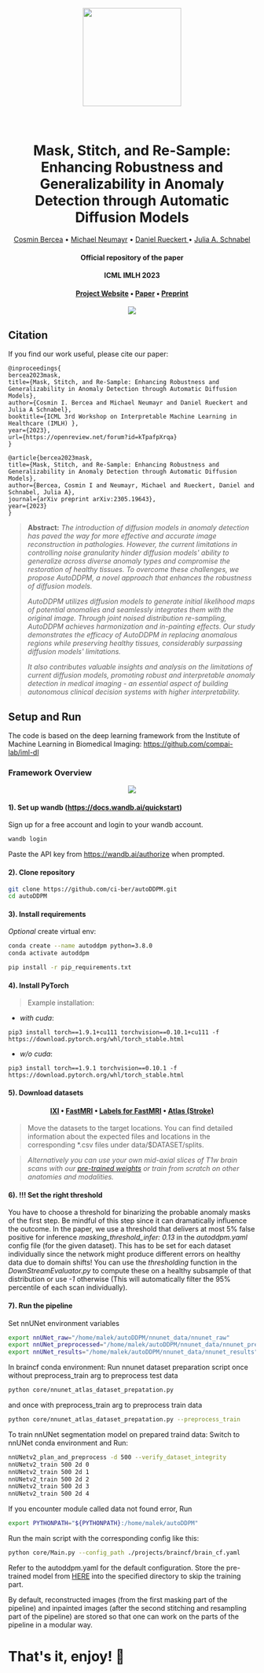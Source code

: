 <p align="center">
<img src="https://github.com/ci-ber/autoDDPM/assets/106509806/91715b7d-beb2-4ce1-ab8e-917145c940d5" width=200>
</p>

<h1 align="center">
  <br>
Mask, Stitch, and Re-Sample: Enhancing Robustness and Generalizability in Anomaly Detection through Automatic Diffusion Models
  <br>
</h1>
</h1>
  <p align="center">
    <a href="https://ci.bercea.net">Cosmin Bercea</a> •
    <a href="https://www.linkedin.com/in/michael-neumayr-21382515b/">Michael Neumayr</a> •
    <a href="https://aim-lab.io/author/daniel-ruckert/">Daniel Rueckert </a> •
    <a href="https://compai-lab.github.io/author/julia-a.-schnabel/">Julia A. Schnabel </a>
  </p>
<h4 align="center">Official repository of the paper</h4>
<h4 align="center">ICML IMLH 2023</h4>
<h4 align="center"><a href="https://ci.bercea.net/project/autoddpm/">Project Website</a> • <a href="https://openreview.net/pdf?id=kTpafpXrqa">Paper</a>  • <a href="https://arxiv.org/abs/2305.19643">Preprint</a> </h4>

<p align="center">
<img src="https://github.com/ci-ber/autoDDPM/assets/106509806/54bebddf-d074-4eb9-82f3-3115f8625fc7">
</p>

## Citation

If you find our work useful, please cite our paper:
```
@inproceedings{
bercea2023mask,
title={Mask, Stitch, and Re-Sample: Enhancing Robustness and Generalizability in Anomaly Detection through Automatic Diffusion Models},
author={Cosmin I. Bercea and Michael Neumayr and Daniel Rueckert and Julia A Schnabel},
booktitle={ICML 3rd Workshop on Interpretable Machine Learning in Healthcare (IMLH) },
year={2023},
url={https://openreview.net/forum?id=kTpafpXrqa}
}
```
```
@article{bercea2023mask,
title={Mask, Stitch, and Re-Sample: Enhancing Robustness and Generalizability in Anomaly Detection through Automatic Diffusion Models},
author={Bercea, Cosmin I and Neumayr, Michael and Rueckert, Daniel and Schnabel, Julia A},
journal={arXiv preprint arXiv:2305.19643},
year={2023}
}
```

> **Abstract:** *The introduction of diffusion models in anomaly detection has paved the way for more effective and accurate image reconstruction in pathologies. However, the current limitations in controlling noise granularity hinder diffusion models' ability to generalize across diverse anomaly types and compromise the restoration of healthy tissues. To overcome these challenges, we propose AutoDDPM, a novel approach that enhances the robustness of diffusion models.* 
>
> *AutoDDPM utilizes diffusion models to generate initial likelihood maps of potential anomalies and seamlessly integrates them with the original image. Through joint noised distribution re-sampling, AutoDDPM achieves harmonization and in-painting effects. Our study demonstrates the efficacy of AutoDDPM in replacing anomalous regions while preserving healthy tissues, considerably surpassing diffusion models' limitations.* 
> 
> *It also contributes valuable insights and analysis on the limitations of current diffusion models, promoting robust and interpretable anomaly detection in medical imaging - an essential aspect of building autonomous clinical decision systems with higher interpretability.*


## Setup and Run

The code is based on the deep learning framework from the Institute of Machine Learning in Biomedical Imaging: https://github.com/compai-lab/iml-dl

### Framework Overview 

<p align="center">
<img src="https://github.com/ci-ber/autoDDPM/assets/106509806/678c5d6c-efb0-4934-a635-284b06636a78">
</p>

#### 1). Set up wandb (https://docs.wandb.ai/quickstart)

Sign up for a free account and login to your wandb account.
```bash
wandb login
```
Paste the API key from https://wandb.ai/authorize when prompted.

#### 2). Clone repository

```bash
git clone https://github.com/ci-ber/autoDDPM.git
cd autoDDPM
```

#### 3). Install requirements
*Optional* create virtual env:
```bash
conda create --name autoddpm python=3.8.0
conda activate autoddpm
```

```bash
pip install -r pip_requirements.txt
```

#### 4). Install PyTorch 

> Example installation: 
* *with cuda*: 
```
pip3 install torch==1.9.1+cu111 torchvision==0.10.1+cu111 -f https://download.pytorch.org/whl/torch_stable.html
```
* *w/o cuda*:
```
pip3 install torch==1.9.1 torchvision==0.10.1 -f https://download.pytorch.org/whl/torch_stable.html
```

#### 5). Download datasets 

<h4 align="center"><a href="https://brain-development.org/ixi-dataset/">IXI</a> • <a href="https://fastmri.org">FastMRI</a> • <a href="https://github.com/microsoft/fastmri-plus"> Labels for FastMRI</a> • <a href="https://fcon_1000.projects.nitrc.org/indi/retro/atlas.html">Atlas (Stroke) </a> </h4>

> Move the datasets to the target locations. You can find detailed information about the expected files and locations in the corresponding *.csv files under data/$DATASET/splits.

> *Alternatively you can use your own mid-axial slices of T1w brain scans with our <a href="https://www.dropbox.com/s/ooq7vdp9fp4ufag/latest_model.pt.zip?dl=0"> pre-trained weights</a> or train from scratch on other anatomies and modalities.*

#### 6). !!! Set the right threshold

You have to choose a threshold for binarizing the probable anomaly masks of the first step. Be mindful of this step since it can dramatically influence the outcome. In the paper, we use a threshold that delivers at most 5% false positive for inference *masking_threshold_infer: 0.13* in the *autoddpm.yaml* config file (for the given dataset). This has to be set for each dataset individually since the network might produce different errors on healthy data due to domain shifts! You can use the *thresholding* function in the *DownStreamEvaluator.py* to compute these on a healthy subsample of that distribution or use *-1* otherwise (This will automatically filter the 95% percentile of each scan individually). 

#### 7). Run the pipeline

Set nnUNet environment variables
``` bash
export nnUNet_raw="/home/malek/autoDDPM/nnunet_data/nnunet_raw"
export nnUNet_preprocessed="/home/malek/autoDDPM/nnunet_data/nnunet_preprocessed"
export nnUNet_results="/home/malek/autoDDPM/nnunet_data/nnunet_results" 
```

In braincf conda environment:
Run nnunet dataset preparation script once without preprocess_train arg to preprocess test data

```bash
python core/nnunet_atlas_dataset_prepatation.py
```

and once with preprocess_train arg to preprocess train data
```bash
python core/nnunet_atlas_dataset_prepatation.py --preprocess_train
```

To train nnUNet segmentation model on prepared traind data:
Switch to nnUNet conda environment and Run: 
```bash
nnUNetv2_plan_and_preprocess -d 500 --verify_dataset_integrity
nnUNetv2_train 500 2d 0
nnUNetv2_train 500 2d 1
nnUNetv2_train 500 2d 2
nnUNetv2_train 500 2d 3
nnUNetv2_train 500 2d 4
```

If you encounter module called data not found error, Run
```bash
export PYTHONPATH="${PYTHONPATH}:/home/malek/autoDDPM"
```

Run the main script with the corresponding config like this:

```bash
python core/Main.py --config_path ./projects/braincf/brain_cf.yaml
```

Refer to the autoddpm.yaml for the default configuration. Store the pre-trained model from <a href="https://www.dropbox.com/s/ooq7vdp9fp4ufag/latest_model.pt.zip?dl=0"> HERE</a> into the specified directory to skip the training part.

By default, reconstructed images (from the first masking part of the pipeline) and inpainted images (after the second stitching and resampling part of the pipeline) are stored so that one can work on the parts of the pipeline in a modular way.

# That's it, enjoy! :rocket:




